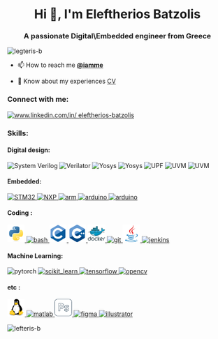 
<h1 align="center">Hi 👋, I'm Eleftherios Batzolis</h1>
<h3 align="center">A passionate Digital\Embedded engineer from Greece</h3>

<p align="left"> <img src="https://komarev.com/ghpvc/?username=legteris-b&label=Profile%20views&color=0e75b6&style=flat" alt="legteris-b" /> </p>

- 📫 How to reach me **[@iamme](https://discordapp.com/users/i_am_not_me/)**

- 📄 Know about my experiences [CV](https://docs.google.com/document/d/1IdhkaN04fvPXWVz48lnvXDjXVk200oKvuuzKck3DhGI/edit?usp=sharing)

<h3 align="left">Connect with me:</h3>
<p align="left">
<a href="https://linkedin.com/in/www.linkedin.com/in/eleftherios-batzolis" target="blank"><img align="center" src="https://raw.githubusercontent.com/rahuldkjain/github-profile-readme-generator/master/src/images/icons/Social/linked-in-alt.svg" alt="www.linkedin.com/in/ eleftherios-batzolis" height="30" width="40" /></a>
</p>

<h3 align="left">Skills:</h3>


<h4 align="left">Digital design:</h4>
<p align="left">  
<img src="https://upload.wikimedia.org/wikipedia/en/e/ef/SystemVerilog_logo.png" alt="System Verilog" width="80" height="40"/> </a>  <img src="https://www.veripool.org/img/verilator_256_200_min.png" alt="Verilator" width="40" height="40"/> </a> <img src="https://avatars.githubusercontent.com/u/35169771?s=200&v=4" alt="Yosys" width="40" height="40"/> </a>   <img src="https://upload.wikimedia.org/wikipedia/commons/6/6c/Synopsys_Logo.svg" alt="Yosys" width="40" height="40"/> </a>   <img src="https://www.accellera.org/images/about/policies/logos/upf_logo.png" alt="UPF" width="40" height="40"/> </a> <img src="https://codasip.com/wp-content/uploads/2023/05/UVM-logo.png" alt="UVM" width="40" height="40"/> </a> <img src="https://user-images.githubusercontent.com/4158544/65598685-48283e80-df9c-11e9-9013-ab2ddb650bfa.png" alt="UVM" width="40" height="40"/> </a>   </p>

<h4 align="left">Embedded:</h4>
<p align="left"> <a href="https://www.stm32.com/" target="_blank" rel="noreferrer"> <img src="https://upload.wikimedia.org/wikipedia/en/f/f3/STMicroelectronics_logo.svg" alt="STM32" width="40" height="40"/> </a> <a href="https://www.nxp.com/" target="_blank" rel="noreferrer"> <img src="https://upload.wikimedia.org/wikipedia/commons/a/a7/NXP-Logo.svg" alt="NXP" width="40" height="40"/> </a> <a href="https://www.arm.com/" target="_blank" rel="noreferrer"> <img src="https://upload.wikimedia.org/wikipedia/commons/7/77/Arm_logo_2017.svg" alt="arm" width="40" height="40"/> </a> <a href="https://www.riscv.org/" target="_blank" rel="noreferrer"> <img src="https://upload.wikimedia.org/wikipedia/commons/6/6b/RISC-V-logo-square.svg" alt="arduino" width="40" height="40"/> </a> <a href="https://www.arduino.cc/" target="_blank" rel="noreferrer"> <img src="https://cdn.worldvectorlogo.com/logos/arduino-1.svg" alt="arduino" width="40" height="40"/> </a> </p>


<h4 align="left">Coding :</h4>
<p align="left"> <a href="https://www.python.org" target="_blank" rel="noreferrer"> <img src="https://raw.githubusercontent.com/devicons/devicon/master/icons/python/python-original.svg" alt="python" width="40" height="40"/> </a> <a href="https://www.gnu.org/software/bash/" target="_blank" rel="noreferrer"> <img src="https://www.vectorlogo.zone/logos/gnu_bash/gnu_bash-icon.svg" alt="bash" width="40" height="40"/> </a> <a href="https://www.cprogramming.com/" target="_blank" rel="noreferrer"> <img src="https://raw.githubusercontent.com/devicons/devicon/master/icons/c/c-original.svg" alt="c" width="40" height="40"/> </a> <a href="https://www.w3schools.com/cpp/" target="_blank" rel="noreferrer"> <img src="https://raw.githubusercontent.com/devicons/devicon/master/icons/cplusplus/cplusplus-original.svg" alt="cplusplus" width="40" height="40"/> </a> <a href="https://www.docker.com/" target="_blank" rel="noreferrer"> <img src="https://raw.githubusercontent.com/devicons/devicon/master/icons/docker/docker-original-wordmark.svg" alt="docker" width="40" height="40"/> </a>  <a href="https://git-scm.com/" target="_blank" rel="noreferrer"> <img src="https://www.vectorlogo.zone/logos/git-scm/git-scm-icon.svg" alt="git" width="40" height="40"/> </a> <a href="https://www.java.com" target="_blank" rel="noreferrer"> <img src="https://raw.githubusercontent.com/devicons/devicon/master/icons/java/java-original.svg" alt="java" width="40" height="40"/> </a> <a href="https://www.jenkins.io" target="_blank" rel="noreferrer"> <img src="https://www.vectorlogo.zone/logos/jenkins/jenkins-icon.svg" alt="jenkins" width="40" height="40"/> </a>   </p>


<h4 align="left">Machine Learning:</h4>
<p align="left">  <img src="https://www.vectorlogo.zone/logos/pytorch/pytorch-icon.svg" alt="pytorch" width="40" height="40"/> </a> <a href="https://scikit-learn.org/" target="_blank" rel="noreferrer"> <img src="https://upload.wikimedia.org/wikipedia/commons/0/05/Scikit_learn_logo_small.svg" alt="scikit_learn" width="40" height="40"/> </a> <a href="https://www.tensorflow.org" target="_blank" rel="noreferrer"> <img src="https://www.vectorlogo.zone/logos/tensorflow/tensorflow-icon.svg" alt="tensorflow" width="40" height="40"/> </a>  <a href="https://pytorch.org/" target="_blank" rel="noreferrer">  <a href="https://opencv.org/" target="_blank" rel="noreferrer"> <img src="https://www.vectorlogo.zone/logos/opencv/opencv-icon.svg" alt="opencv" width="40" height="40"/> </a> </p>


<h4 align="left">etc :</h4>
<p align="left"> <a href="https://www.linux.org/" target="_blank" rel="noreferrer"> <img src="https://raw.githubusercontent.com/devicons/devicon/master/icons/linux/linux-original.svg" alt="linux" width="40" height="40"/> </a> <a href="https://www.mathworks.com/" target="_blank" rel="noreferrer"> <img src="https://upload.wikimedia.org/wikipedia/commons/2/21/Matlab_Logo.png" alt="matlab" width="40" height="40"/> </a> <a href="https://www.photoshop.com/en" target="_blank" rel="noreferrer"> <img src="https://raw.githubusercontent.com/devicons/devicon/master/icons/photoshop/photoshop-line.svg" alt="photoshop" width="40" height="40"/> </a> <a href="https://www.figma.com/" target="_blank" rel="noreferrer"> <img src="https://www.vectorlogo.zone/logos/figma/figma-icon.svg" alt="figma" width="40" height="40"/> </a>  <a href="https://www.adobe.com/in/products/illustrator.html" target="_blank" rel="noreferrer"> <img src="https://www.vectorlogo.zone/logos/adobe_illustrator/adobe_illustrator-icon.svg" alt="illustrator" width="40" height="40"/> </a>  </p>

<p><img align="center" src="https://github-readme-stats.vercel.app/api/top-langs?username=lefteris-b&show_icons=true&locale=en&layout=compact" alt="lefteris-b" /></p>
